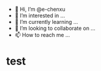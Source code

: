 - 👋 Hi, I’m @e-chenxu
- 👀 I’m interested in ...
- 🌱 I’m currently learning ...
- 💞️ I’m looking to collaborate on ...
- 📫 How to reach me ...

<!---
e-chenxu/e-chenxu is a ✨ special ✨ repository because its `README.md` (this file) appears on your GitHub profile.
You can click the Preview link to take a look at your changes.
--->


# test
